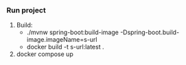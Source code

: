 ### Run project
1. Build:
    * ./mvnw spring-boot:build-image -Dspring-boot.build-image.imageName=s-url
    * docker build -t s-url:latest .
2. docker compose up